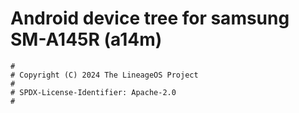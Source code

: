 # Android device tree for samsung SM-A145R (a14m)

```
#
# Copyright (C) 2024 The LineageOS Project
#
# SPDX-License-Identifier: Apache-2.0
#
```
